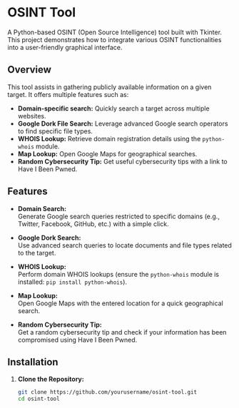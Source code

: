 # OSINT Tool

A Python-based OSINT (Open Source Intelligence) tool built with Tkinter. This project demonstrates how to integrate various OSINT functionalities into a user-friendly graphical interface.

## Overview

This tool assists in gathering publicly available information on a given target. It offers multiple features such as:
- **Domain-specific search:** Quickly search a target across multiple websites.
- **Google Dork File Search:** Leverage advanced Google search operators to find specific file types.
- **WHOIS Lookup:** Retrieve domain registration details using the `python-whois` module.
- **Map Lookup:** Open Google Maps for geographical searches.
- **Random Cybersecurity Tip:** Get useful cybersecurity tips with a link to Have I Been Pwned.

## Features

- **Domain Search:**  
  Generate Google search queries restricted to specific domains (e.g., Twitter, Facebook, GitHub, etc.) with a simple click.

- **Google Dork Search:**  
  Use advanced search queries to locate documents and file types related to the target.

- **WHOIS Lookup:**  
  Perform domain WHOIS lookups (ensure the `python-whois` module is installed: `pip install python-whois`).

- **Map Lookup:**  
  Open Google Maps with the entered location for a quick geographical search.

- **Random Cybersecurity Tip:**  
  Get a random cybersecurity tip and check if your information has been compromised using Have I Been Pwned.

## Installation

1. **Clone the Repository:**
   ```bash
   git clone https://github.com/yourusername/osint-tool.git
   cd osint-tool
